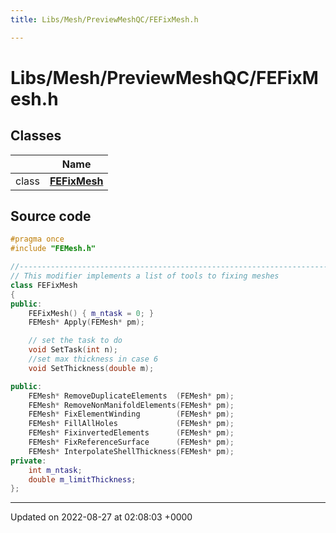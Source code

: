 ```yaml
---
title: Libs/Mesh/PreviewMeshQC/FEFixMesh.h

---
```


# Libs/Mesh/PreviewMeshQC/FEFixMesh.h



## Classes

|                | Name           |
| -------------- | -------------- |
| class | **[FEFixMesh](../Classes/classFEFixMesh.md)**  |




## Source code

```cpp
#pragma once
#include "FEMesh.h"

//-----------------------------------------------------------------------------
// This modifier implements a list of tools to fixing meshes
class FEFixMesh
{
public:
    FEFixMesh() { m_ntask = 0; }
    FEMesh* Apply(FEMesh* pm);

    // set the task to do
    void SetTask(int n);
    //set max thickness in case 6
    void SetThickness(double m);

public:
    FEMesh* RemoveDuplicateElements  (FEMesh* pm);
    FEMesh* RemoveNonManifoldElements(FEMesh* pm);
    FEMesh* FixElementWinding        (FEMesh* pm);
    FEMesh* FillAllHoles             (FEMesh* pm);
    FEMesh* FixinvertedElements      (FEMesh* pm);
    FEMesh* FixReferenceSurface      (FEMesh* pm);
    FEMesh* InterpolateShellThickness(FEMesh* pm);
private:
    int m_ntask;
    double m_limitThickness;
};
```


-------------------------------

Updated on 2022-08-27 at 02:08:03 +0000
